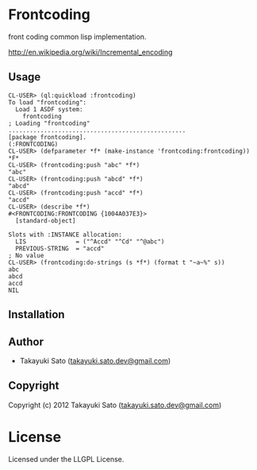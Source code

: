 # Frontcoding

front coding common lisp implementation.

http://en.wikipedia.org/wiki/Incremental_encoding

## Usage

```
CL-USER> (ql:quickload :frontcoding)
To load "frontcoding":
  Load 1 ASDF system:
    frontcoding
; Loading "frontcoding"
..................................................
[package frontcoding].
(:FRONTCODING)
CL-USER> (defparameter *f* (make-instance 'frontcoding:frontcoding))
*F*
CL-USER> (frontcoding:push "abc" *f*)
"abc"
CL-USER> (frontcoding:push "abcd" *f*)
"abcd"
CL-USER> (frontcoding:push "accd" *f*)
"accd"
CL-USER> (describe *f*)
#<FRONTCODING:FRONTCODING {1004A037E3}>
  [standard-object]

Slots with :INSTANCE allocation:
  LIS              = ("^Accd" "^Cd" "^@abc")
  PREVIOUS-STRING  = "accd"
; No value
CL-USER> (frontcoding:do-strings (s *f*) (format t "~a~%" s))
abc
abcd
accd
NIL
```

## Installation



## Author

* Takayuki Sato (takayuki.sato.dev@gmail.com)

## Copyright

Copyright (c) 2012 Takayuki Sato (takayuki.sato.dev@gmail.com)

# License

Licensed under the LLGPL License.
